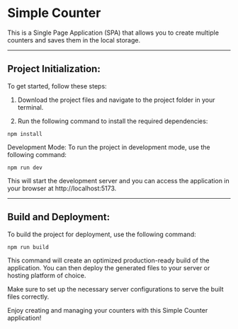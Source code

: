 # Simple Counter
This is a Single Page Application (SPA) that allows you to create multiple counters and saves them in the local storage.

---

## Project Initialization:
To get started, follow these steps:

1. Download the project files and navigate to the project folder in your terminal.

1. Run the following command to install the required dependencies:

```
npm install
```

Development Mode:
To run the project in development mode, use the following command:

```
npm run dev
```

This will start the development server and you can access the application in your browser at http://localhost:5173.

---

## Build and Deployment:
To build the project for deployment, use the following command:

```
npm run build
```
This command will create an optimized production-ready build of the application. You can then deploy the generated files to your server or hosting platform of choice.

Make sure to set up the necessary server configurations to serve the built files correctly.

Enjoy creating and managing your counters with this Simple Counter application!




